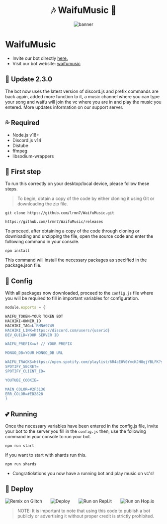 <h1 align="center">🎶 WaifuMusic 🎵</h1>

<div style="text-align: center;">
    <img src="https://res.cloudinary.com/lrmn/image/upload/v1685995050/waifumusic_vymb5w.gif" alt="banner">
</div>


# WaifuMusic
- Invite our bot directly [here.](https://discord.com/api/oauth2/authorize?client_id=1091257209469546566&permissions=8&scope=bot%20applications.commands)
- Visit our bot website: [waifumusic](https://waifu-music.is-a.fun)

## 💨 Update 2.3.0

The bot now uses the latest version of discord.js and prefix commands are back again, added more function to it, a music channel where you can type your song and waifu will join the vc where you are in and play the music you entered. More updates information on our support server.

## 💦 Required

- Node.js v18+
- Discord.js v14
- Distube
- ffmpeg
- libsodium-wrappers

## 🔰 First step

To run this correctly on your desktop/local device, please follow these steps.

> To begin, obtain a copy of the code by either cloning it using Git or downloading the zip file.
```
git clone https://github.com/lrmn7/WaifuMusic.git
```
```
https://github.com/lrmn7/WaifuMusic/releases
```
To proceed, after obtaining a copy of the code through cloning or downloading and unzipping the file, open the source code and enter the following command in your console.
```
npm install
```
This command will install the necessary packages as specified in the package.json file.

## 💠 Config

With all packages now downloaded, proceed to the `config.js` file where you will be required to fill in important variables for configuration.
```js
module.exports = {

WAIFU_TOKEN=YOUR TOKEN BOT
HACHIKI=OWNER_ID
HACHIKI_TAG=L`RMN#9749
HACHIKI_LINK=https://discord.com/users/{userid}
DEV_GUILD=YOUR SERVER ID

WAIFU_PREFIX=w! // YOUR PREFIX

MONGO_DB=YOUR MONGO_DB URL

WAIFU_TRACKS=https://open.spotify.com/playlist/6R4aE0V0YmcKJH8qjYBLFK?si=6523d3a5d4b446fd
SPOTIFY_SECRET=
SPOTIFY_CLIENT_ID=

YOUTUBE_COOKIE=

MAIN_COLOR=#2F3136
ERR_COLOR=#ED2828
}
```
## 💕 Running
Once the necessary variables have been entered in the config.js file, invite your bot to the server you fill in the `config.js` then, use the following command in your console to run your bot.
```
npm run start
```
If you want to start with shards run this.
```
npm run shards
```
- Congratiolations you now have a running bot and play music on vc's!

## 💫 Deploy

![Remix on Glitch](https://cdn.glitch.com/2703baf2-b643-4da7-ab91-7ee2a2d00b5b%2Fremix-button.svg)&nbsp;&nbsp;&nbsp;&nbsp;&nbsp;&nbsp;
![Deploy](https://www.herokucdn.com/deploy/button.svg)&nbsp;&nbsp;&nbsp;&nbsp;&nbsp;&nbsp;
![Run on Repl.it](https://repl.it/badge/github/lrmn7/WaifuMusic)&nbsp;&nbsp;&nbsp;&nbsp;&nbsp;&nbsp;
![Run on Hop.io](https://res.cloudinary.com/lrmn/image/upload/c_scale,w_80/v1685977085/lzZYjpqm_400x400_kwtfxu.png)

> NOTE: It is important to note that using this code to publish a bot publicly or advertising it without proper credit is strictly prohibited.
